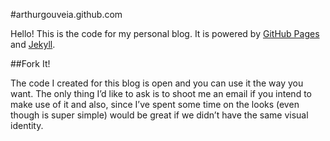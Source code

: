 #arthurgouveia.github.com

Hello! This is the code for my personal blog.
It is powered by [GitHub Pages](http://pages.github.com/) and [Jekyll](https://github.com/mojombo/jekyll).

##Fork It!

The code I created for this blog is open and you can use it the way you want. The only thing I’d like to ask is to shoot me an email if you intend to make use of it and also, since I’ve spent some time on the looks (even though is super simple) would be great if we didn’t have the same visual identity.